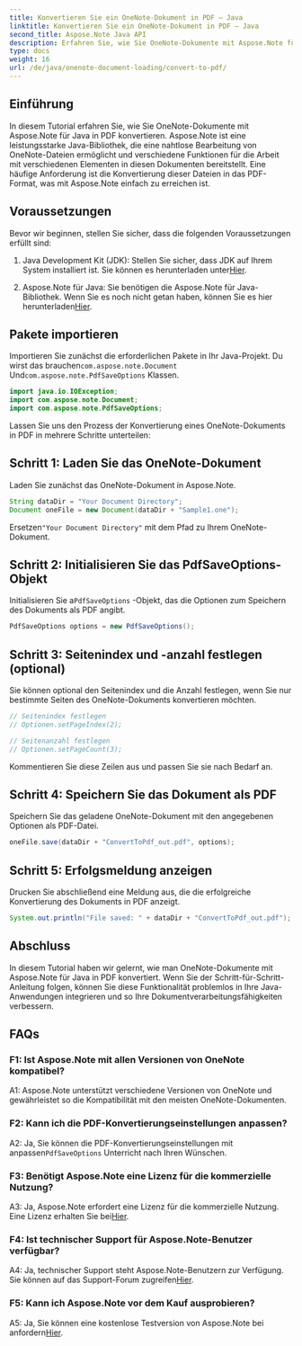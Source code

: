 ```yaml
---
title: Konvertieren Sie ein OneNote-Dokument in PDF – Java
linktitle: Konvertieren Sie ein OneNote-Dokument in PDF – Java
second_title: Aspose.Note Java API
description: Erfahren Sie, wie Sie OneNote-Dokumente mit Aspose.Note für Java in PDF konvertieren. Erweitern Sie Ihre Möglichkeiten zur Dokumentenverarbeitung mit dieser Schritt-für-Schritt-Anleitung.
type: docs
weight: 16
url: /de/java/onenote-document-loading/convert-to-pdf/
---
```

## Einführung

In diesem Tutorial erfahren Sie, wie Sie OneNote-Dokumente mit Aspose.Note für Java in PDF konvertieren. Aspose.Note ist eine leistungsstarke Java-Bibliothek, die eine nahtlose Bearbeitung von OneNote-Dateien ermöglicht und verschiedene Funktionen für die Arbeit mit verschiedenen Elementen in diesen Dokumenten bereitstellt. Eine häufige Anforderung ist die Konvertierung dieser Dateien in das PDF-Format, was mit Aspose.Note einfach zu erreichen ist.

## Voraussetzungen

Bevor wir beginnen, stellen Sie sicher, dass die folgenden Voraussetzungen erfüllt sind:

1.  Java Development Kit (JDK): Stellen Sie sicher, dass JDK auf Ihrem System installiert ist. Sie können es herunterladen unter[Hier](https://www.oracle.com/java/technologies/javase-jdk15-downloads.html).

2.  Aspose.Note für Java: Sie benötigen die Aspose.Note für Java-Bibliothek. Wenn Sie es noch nicht getan haben, können Sie es hier herunterladen[Hier](https://releases.aspose.com/note/java/).

## Pakete importieren

Importieren Sie zunächst die erforderlichen Pakete in Ihr Java-Projekt. Du wirst das brauchen`com.aspose.note.Document` Und`com.aspose.note.PdfSaveOptions` Klassen.

```java
import java.io.IOException;
import com.aspose.note.Document;
import com.aspose.note.PdfSaveOptions;
```

Lassen Sie uns den Prozess der Konvertierung eines OneNote-Dokuments in PDF in mehrere Schritte unterteilen:

## Schritt 1: Laden Sie das OneNote-Dokument

Laden Sie zunächst das OneNote-Dokument in Aspose.Note.

```java
String dataDir = "Your Document Directory";
Document oneFile = new Document(dataDir + "Sample1.one");
```

 Ersetzen`"Your Document Directory"` mit dem Pfad zu Ihrem OneNote-Dokument.

## Schritt 2: Initialisieren Sie das PdfSaveOptions-Objekt

 Initialisieren Sie a`PdfSaveOptions` -Objekt, das die Optionen zum Speichern des Dokuments als PDF angibt.

```java
PdfSaveOptions options = new PdfSaveOptions();
```

## Schritt 3: Seitenindex und -anzahl festlegen (optional)

Sie können optional den Seitenindex und die Anzahl festlegen, wenn Sie nur bestimmte Seiten des OneNote-Dokuments konvertieren möchten.

```java
// Seitenindex festlegen
// Optionen.setPageIndex(2);

// Seitenanzahl festlegen
// Optionen.setPageCount(3);
```

Kommentieren Sie diese Zeilen aus und passen Sie sie nach Bedarf an.

## Schritt 4: Speichern Sie das Dokument als PDF

Speichern Sie das geladene OneNote-Dokument mit den angegebenen Optionen als PDF-Datei.

```java
oneFile.save(dataDir + "ConvertToPdf_out.pdf", options);
```

## Schritt 5: Erfolgsmeldung anzeigen

Drucken Sie abschließend eine Meldung aus, die die erfolgreiche Konvertierung des Dokuments in PDF anzeigt.

```java
System.out.println("File saved: " + dataDir + "ConvertToPdf_out.pdf");
```

## Abschluss

In diesem Tutorial haben wir gelernt, wie man OneNote-Dokumente mit Aspose.Note für Java in PDF konvertiert. Wenn Sie der Schritt-für-Schritt-Anleitung folgen, können Sie diese Funktionalität problemlos in Ihre Java-Anwendungen integrieren und so Ihre Dokumentverarbeitungsfähigkeiten verbessern.

## FAQs

### F1: Ist Aspose.Note mit allen Versionen von OneNote kompatibel?

A1: Aspose.Note unterstützt verschiedene Versionen von OneNote und gewährleistet so die Kompatibilität mit den meisten OneNote-Dokumenten.

### F2: Kann ich die PDF-Konvertierungseinstellungen anpassen?

 A2: Ja, Sie können die PDF-Konvertierungseinstellungen mit anpassen`PdfSaveOptions` Unterricht nach Ihren Wünschen.

### F3: Benötigt Aspose.Note eine Lizenz für die kommerzielle Nutzung?

 A3: Ja, Aspose.Note erfordert eine Lizenz für die kommerzielle Nutzung. Eine Lizenz erhalten Sie bei[Hier](https://purchase.aspose.com/buy).

### F4: Ist technischer Support für Aspose.Note-Benutzer verfügbar?

 A4: Ja, technischer Support steht Aspose.Note-Benutzern zur Verfügung. Sie können auf das Support-Forum zugreifen[Hier](https://forum.aspose.com/c/note/28).

### F5: Kann ich Aspose.Note vor dem Kauf ausprobieren?

A5: Ja, Sie können eine kostenlose Testversion von Aspose.Note bei anfordern[Hier](https://releases.aspose.com/).